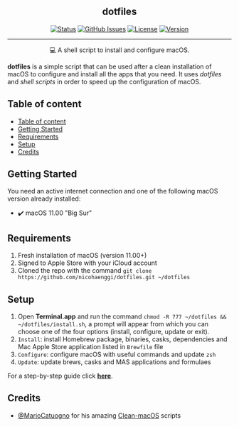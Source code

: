 <h2 align="center">dotfiles</h2>

<div align="center">

[![Status](https://img.shields.io/github/last-commit/nicohaenggi/dotfiles.svg?style=flat-square)](https://github.com/nicohaenggi/dotfiles/commits/master)
[![GitHub Issues](https://img.shields.io/github/issues/nicohaenggi/dotfiles.svg?style=flat-square)](https://github.com/nicohaenggi/dotfiles/issues)
[![License](https://img.shields.io/badge/license-MIT-orange.svg?style=flat-square)](https://github.com/nicohaenggi/dotfiles/blob/master/LICENSE)
[![Version](https://img.shields.io/github/v/release/nicohaenggi/dotfiles.svg?style=flat-square)](https://github.com/nicohaenggi/dotfiles/releases)

</div>

---

<p align="center">
💻 A shell script to install and configure macOS.
  <br>
</p>

__dotfiles__ is a simple script that can be used after a clean installation of macOS to configure and install all the apps that you need. It uses _dotfiles_ and _shell scripts_ in order to speed up the configuration of macOS.

## Table of content

- [Table of content](#table-of-content)
- [Getting Started](#getting-started)
- [Requirements](#requirements)
- [Setup](#setup)
- [Credits](#credits)

## Getting Started

You need an active internet connection and one of the following macOS version already installed:

- ✔️ macOS 11.00 "Big Sur"

## Requirements

1. Fresh installation of macOS (version 11.00+)
2. Signed to Apple Store with your iCloud account
3. Cloned the repo with the command `git clone https://github.com/nicohaenggi/dotfiles.git ~/dotfiles`

## Setup

1. Open __Terminal.app__ and run the command `chmod -R 777 ~/dotfiles && ~/dotfiles/install.sh`, a prompt will appear from which you can choose one of the four options (install, configure, update or exit).
2. `Install`: install Homebrew package, binaries, casks, dependencies and Mac Apple Store application listed in `Brewfile` file
3. `Configure`: configure macOS with useful commands and update `zsh`
4. `Update`: update brews, casks and MAS applications and formulaes

For a step-by-step guide click [__here__](https://github.com/nicohaenggi/dotfiles/blob/master/doc/SETUP.md).

## Credits

- [@MarioCatuogno](https://github.com/MarioCatuogno/) for his amazing [Clean-macOS](https://github.com/MarioCatuogno/Clean-macOS) scripts

